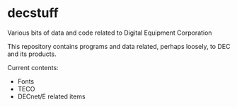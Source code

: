 # decstuff
Various bits of data and code related to Digital Equipment Corporation

This repository contains programs and data related, perhaps loosely,
to DEC and its products.

Current contents:
* Fonts
* TECO
* DECnet/E related items
